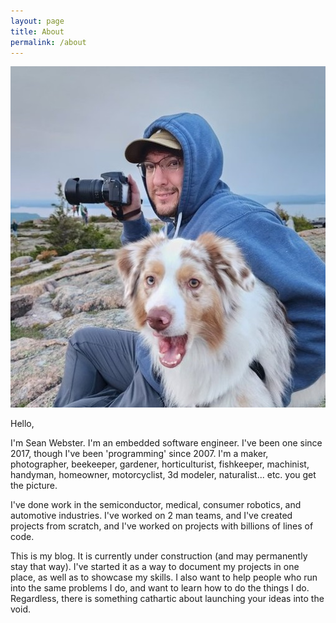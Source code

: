 ```yaml
---
layout: page
title: About
permalink: /about
---
```



![](/assets/img/me.jpg)

Hello,

I'm Sean Webster. I'm an embedded software engineer. I've been one since 2017, though I've been 'programming' 
since 2007. I'm a maker, photographer, beekeeper, gardener, horticulturist, fishkeeper, machinist, handyman, homeowner,
motorcyclist, 3d modeler, naturalist... etc. you get the picture. 

I've done work in the semiconductor, medical, consumer robotics, and automotive industries. I've worked on 2 man teams, and 
I've created projects from scratch, and I've worked on projects with billions of lines of code.

This is my blog. It is currently under construction (and may permanently stay that way). I've started it as a way to document my projects in one place, as well as to showcase my skills. 
I also want to help people who run into the same problems I do, and want to learn how to do the things I do. Regardless, there is something cathartic about launching your ideas into the void.
